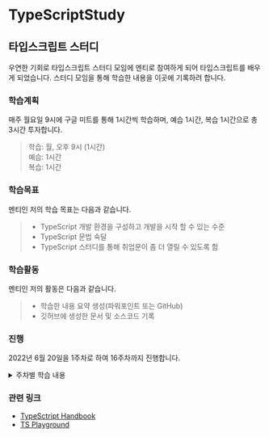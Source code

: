 # TypeScriptStudy

## 타입스크립트 스터디

우연한 기회로 타입스크립트 스터디 모임에 멘티로 참여하게 되어 타입스크립트를 배우게 되었습니다.
스터디 모임을 통해 학습한 내용을 이곳에 기록하려 합니다.

### 학습계획

매주 월요일 9시에 구글 미트를 통해 1시간씩 학습하며, 예습 1시간, 복습 1시간으로 총 3시간 투자합니다.

> 학습: 월, 오후 9시 (1시간)  
> 예습: 1시간  
> 복습: 1시간  

### 학습목표

멘티인 저의 학습 목표는 다음과 같습니다.

> - TypeScript 개발 환경을 구성하고 개발을 시작 할 수 있는 수준
> - TypeScript 문법 숙달
> - TypeScript 스터디를 통해 취업문이 좀 더 열릴 수 있도록 함

### 학습활동

멘티인 저의 활동은 다음과 같습니다.

> - 학습한 내용 요약 생성(파워포인트 또는 GitHub)
> - 깃허브에 생성한 문서 및 소스코드 기록

### 진행

2022년 6월 20일을 1주차로 하여 16주차까지 진행합니다.

<details>
<summary>주차별 학습 내용</summary>

> 1주 - The TypeScript Handbook ✔️  
> 2주 - The Basics ✔️  
> 3주 - Everyday Types  
> 4주 - Narrowing  
> 5주 - More on Functions  
> 6주 - Object Types  
> 7주 - Creating Types from Types  
> 8주 - Creating Types from Types  
> 9주 - Creating Types from Types  
> 10주 - Creating Types from Types  
> 11주 - Creating Types from Types  
> 12주 - Creating Types from Types  
> 13주 - Creating Types from Types  
> 14주 - Classes  
> 15주 - Classes  
> 16주 : Modules  

</details>

### 관련 링크

- [TypeSctript Handbook](https://www.typescriptlang.org/docs/handbook/intro.html)
- [TS Playground](https://www.typescriptlang.org/play/)
